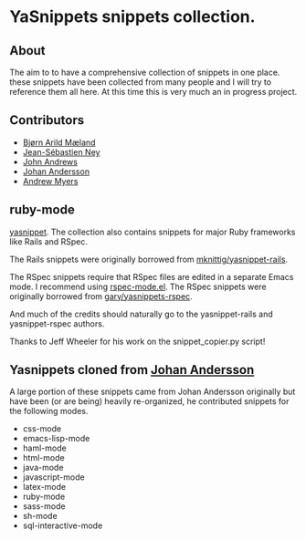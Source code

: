# YaSnippets snippets collection.

## About

The aim to to have a comprehensive collection of snippets in one place.
these snippets have been collected from many people and I will try to
reference them all here.  At this time this is very much an in progress
project.

## Contributors

* [Bjørn Arild Mæland](http://github.com/Chrononaut)
* [Jean-Sébastien Ney](http://github.com/jney)
* [John Andrews](http://github.com/jxa)
* [Johan Andersson](http://github.com/rejeep)
* [Andrew Myers](http://github.com/icarus127)

## ruby-mode
[yasnippet](http://code.google.com/p/yasnippet/ "yasnippet - Google Code").
The collection also contains snippets for major Ruby frameworks like Rails
and RSpec.

The Rails snippets were originally borrowed from
[mknittig/yasnippet-rails](http://github.com/eschulte/yasnippets-rails/tree).

The RSpec snippets require that RSpec files are edited in a separate
Emacs mode. I recommend using
[rspec-mode.el](http://github.com/Chrononaut/rspec-mode.el/tree/master).
The RSpec snippets were originally borrowed from
[gary/yasnippets-rspec](http://github.com/gary/yasnippets-rspec/tree/master).

And much of the credits should naturally go to the yasnippet-rails and
yasnippet-rspec authors.

Thanks to Jeff Wheeler for his work on the snippet_copier.py script!

## Yasnippets cloned from [Johan Andersson](http://github.com/rejeep)
A large portion of these snippets came from Johan Andersson originally but
have been (or are being) heavily re-organized, he contributed snippets for
the following modes.
 * css-mode
 * emacs-lisp-mode
 * haml-mode
 * html-mode
 * java-mode
 * javascript-mode
 * latex-mode
 * ruby-mode
 * sass-mode
 * sh-mode
 * sql-interactive-mode
